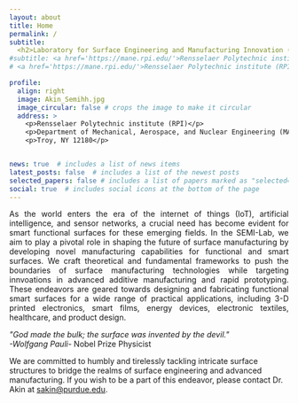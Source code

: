 ```yaml
---
layout: about
title: Home
permalink: /
subtitle: 
  <h2>Laboratory for Surface Engineering and Manufacturing Innovation (SEMI) </h2>
#subtitle: <a href='https://mane.rpi.edu/'>Rensselaer Polytechnic institute (RPI)</a>. Troy. NY, 12180
# <a href='https://mane.rpi.edu/'>Rensselaer Polytechnic institute (RPI)</a>. Troy. NY, 12180

profile:
  align: right
  image: Akin_Semihh.jpg
  image_circular: false # crops the image to make it circular
  address: >
    <p>Rensselaer Polytechnic institute (RPI)</p>
    <p>Department of Mechanical, Aerospace, and Nuclear Engineering (MANE)</p>
    <p>Troy, NY 12180</p>


news: true  # includes a list of news items
latest_posts: false  # includes a list of the newest posts
selected_papers: false # includes a list of papers marked as "selected={true}"
social: true  # includes social icons at the bottom of the page
---
```


<style>
  .justified-text {
    text-align: justify;
  }
</style>

<body>

<p class="justified-text">
  As the world enters the era of the internet of things (IoT), artificial intelligence, and sensor networks, a crucial need has become evident for smart functional surfaces for these emerging fields. In the SEMI-Lab, we aim to play a pivotal role in shaping the future of surface manufacturing by developing novel manufacturing capabilities for functional and smart surfaces. We craft theoretical and fundamental frameworks to push the boundaries of surface manufacturing technologies while targeting innvoations in advanced additive manufacturing and rapid prototyping. These endeavors are geared towards designing and fabricating functional smart surfaces for a wide range of practical applications, including 3-D printed electronics, smart films, energy devices, electronic textiles, healthcare, and product design. 
<p class="justified-text">

<p class="justified-text">
  <i>"God made the bulk; the surface was invented by the devil."</i>
  <br>
  <i>-Wolfgang Pauli-</i> Nobel Prize Physicist
  </p>  

  We are committed to humbly and tirelessly tackling intricate surface structures to bridge the realms of surface engineering and advanced manufacturing. If you wish to be a part of this endeavor, please contact Dr. Akin at sakin@purdue.edu.

